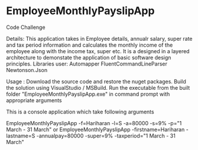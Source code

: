 # EmployeeMonthlyPayslipApp
Code Challenge

Details: This application takes in Employee details, annualr salary, super rate and tax period information and 
calculates the monthly income of the employee along with the income tax, super etc. It is a designed in a layered architecture to demonstate
the application of basic software design principles.
Libraries user: 
 Automapper
 FluentCommandLineParser
 Newtonson.Json

Usage : 
 Download the source code and restore the nuget packages.
 Build the solution using VisualStudio / MSBuild.
 Run the executable from the built folder "EmployeeMonthlyPayslipApp.exe" in command prompt with appropriate arguments

This is a console application which take following arguments

 EmployeeMonthlyPayslipApp -f=Hariharan -l=S -a=80000 -s=9% -p="1 March - 31 March"
 or
 EmployeeMonthlyPayslipApp -firstname=Hariharan -lastname=S -annualpay=80000 -super=9% -taxperiod="1 March - 31 March"
